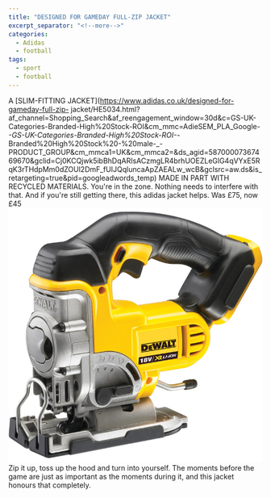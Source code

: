```yaml
---
title: "DESIGNED FOR GAMEDAY FULL-ZIP JACKET"
excerpt_separator: "<!--more-->"
categories:
  - Adidas
  - football
tags:
  - sport
  - football
---
```


A [SLIM-FITTING JACKET](https://www.adidas.co.uk/designed-for-gameday-full-zip-
jacket/HE5034.html?af_channel=Shopping_Search&amp;af_reengagement_window=30d&amp;c=GS-UK-Categories-Branded-High%20Stock-ROI&amp;cm_mmc=AdieSEM_PLA_Google-_-GS-UK-Categories-Branded-High%20Stock-ROI-_-Branded%20High%20Stock%20-%20male-_-PRODUCT_GROUP&amp;cm_mmca1=UK&amp;cm_mmca2=&amp;ds_agid=58700007367469670&amp;gclid=Cj0KCQjwk5ibBhDqARIsACzmgLR4brhUOEZLeGlG4qVYxE5RqK3rTHdpMm0dZOUl2DmF_fUIJQqluncaApZAEALw_wcB&amp;gclsrc=aw.ds&amp;is_retargeting=true&amp;pid=googleadwords_temp) MADE IN PART WITH RECYCLED MATERIALS.
You&#39;re in the zone. Nothing needs to interfere with that. And if you&#39;re still getting there, this adidas
jacket helps. 
Was £75, now £45
<img src="/assets/images/92114.jpg" alt="cordless jigsaw from DeWalt" class="align-left">
Zip it up, toss up the hood and turn into yourself. The moments before the game are
just as important as the moments during it, and this jacket honours that completely.

<!--more-->
